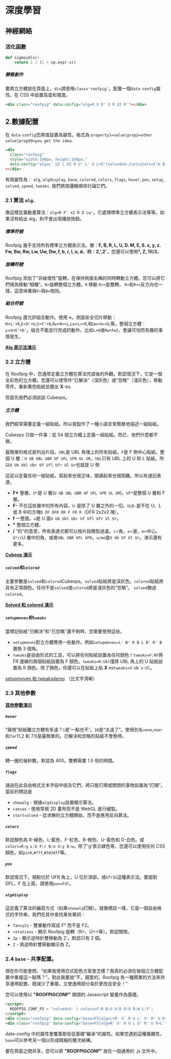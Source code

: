 # 深度學習

## 神經網絡

### 活化函數

```py
def sigmoid(x):
    return 1 / (1 + np.exp(-x))
```

##### 靜態創作

要將立方體放在頁面上，`div`請使用`class='roofpig'`。配置一個`data-config`屬性。在 CSS 中設置高度和寬度。

```html
<div class="roofpig" data-config="alg=R U R' U R U2 R'"></div>
```

## 2.數據配置

在 `data-config`您將值設置為屬性。格式為 `property1=value|prop2=other value|prop99=you get the idea`.

```html
<div
  class="roofpig"
  style="width:140px; height:160px;"
  data-config="alg=L' U2 L U2 R U' L' U L+R'|solved=U-/ce|colors=F:b B:g U:r D:o R:w L:y"
></div>
```

有效屬性為： `alg`, `algdisplay`, `base`, `colored`, `colors`, `flags`, `hover`, `pov`, `setup`, `solved`, `speed`, `tweaks`. 我們將按邏輯順序討論它們。

### 2.1 算法 `alg`.

像這樣定義動畫算法：`alg=R F' x2 R D Lw'`。它處理標準立方體表示法等等。如果沒有給出 alg，則不會出現播放按鈕。

##### 標準符號

Roofpig 幾乎支持所有標準立方體表示法。層：**F, B, R, L, U, D. M, E, S. x, y, z. Fw, Bw, Rw, Lw, Uw, Dw, f, b, r, l, u, d**。轉：**2,',2'**。您還可以使用**², Z, 1**和**3**。

##### 旋轉符號

Roofpig 添加了“非破壞性”旋轉，在保持側面名稱的同時轉動立方體。您可以將它們視為移動“相機”。`R>`旋轉整個立方體。`R` 移動 `R>>`是雙轉， `R<`和`R<<`反方向也一樣。這意味著與`F>`與`B<`相同。

##### 組合符號

Roofpig 還允許組合動作。使用 **+**。側面安全切片移動：`M`=`L'+R`,`E`=`D'+U`,`S`=`F'+B`,`Rw`=`R>+L`,`Lw`=`L>+R`,和`Uw`=`U>+D`,等。整個立方體：`y`=`U+E'+D'`。組合不能並行完成的動作，比如`L+U`或`Rw+Fw2`，會讓可怕而有趣的事情發生。

[**Alg 表示法演示**](http://jsfiddle.net/Lar5/MfpVf/)

### 2.2 立方體

在 Roofpig 中，您通常定義立方體在算法完成後的外觀。默認情況下，它是一個全彩色的立方體。您還可以使零件“已解決”（深灰色）或“忽略”（淺灰色），移動零件，重新著色貼紙並撒出 **X**-es.

但首先我們必須談談 Cubexps。

##### 立方體

我們經常需要定義一組貼紙。所以我製作了一種小語言來簡單地描述一組貼紙。

Cubexps 只做一件事：從 54 個立方體上定義一組貼紙。而已，他們什麼都不做。

最簡單的格式是列出片段。`UBL`是 UBL 角塊上的所有貼紙。`F`是 F 側中心貼紙。整個 U 層：`U UB UBL UBR UF UFL UFR UL UR`，`UbL`只有 UBL 上的 U 和 L 貼紙。所以`U Ub Ubl Ubr Uf Ufl Ufr Ul Ur`也就是 U 側

這足以定義任何一組貼紙。寫起來也很乏味，閱讀起來也很困難。所以有速記表達。

- **F\*** 整層。`U*`是 U 層(`U UB UBL UBR UF UFL UFR UL UR`)，`UF*`是整個 U 層和 F 層。
- **F-** 不在這些層中的所有內容。`U-`是除了 U 層之外的一切。`ULB-`是不在 U、L 或 B 中的方塊`D DF DFR DR F FR R`（DFR 2x2x2 塊）。
- **f** 一整面。`u`是 U 面`U Ub Ubl Ubr Uf Ufl Ufr Ul Ur`。
- **\*** 整個立方體。
- **/** “的”的意思，所有表達式都可以按片段類型過濾。`c`=角，`e`=邊，`m`=中心。`U*/c`U 層中的角，或者`UBL UBR UFL UFR`。`u/me`是`U Ub Uf Ul Ur`。演示還有更多。

[**Cubexp 演示**](http://jsfiddle.net/Lar5/2xAVX/)

##### `solved`和`colored`

主要參數是`solved`和`colored`Cubexps。`solved`貼紙將是深灰色。`colored`貼紙將具有正常顏色。任何不是`solved`或`colored`將是淺灰色的“忽略”。 `solved`勝過`colored`。

[**Solved 和 colored 演示**](http://jsfiddle.net/Lar5/tE83s/)

##### `setupmoves`和`tweaks`

當標記貼紙“已解決”和“已忽略”還不夠時，您需要使用這些。

- `setupmoves`對立方體應用一些動作。例如`setupmoves=L' B' R B L B' R' B`置換 3 個角。
- `tweaks`是自由形式的工具，可以將任何貼紙設置為任何顏色！`tweaks=F:RF`將 FR 邊緣的兩個貼紙設置為 F 顏色。`tweaks=R:Ubl`僅將 UBL 角上的 U 貼紙設置為 R 顏色。除了顏色，你還可以在貼紙上貼 **X** es`tweaks=X:Ub x:Ul`。

[setupmoves 和 tweaksdemo](http://jsfiddle.net/Lar5/JFgQg/) （比文字清晰）

### 2.3 其他參數

[**其他參數演示**](http://jsfiddle.net/Lar5/9vq68/)

##### `hover`

“窺視”貼紙離立方體有多遠？`1`是'一點也不'。`10`是“太遠了”。使用別名`none`,`near`和`far`(1,2 和 7.1)是最簡單的。已解決和忽略的貼紙不會懸停。

##### `speed`

轉一圈的毫秒數。默認為 400。雙轉需要 1.5 倍的時間。

##### `flags`

通過在此自由格式文本字段中提及它們，將只能打開或關閉的事物設置為“打開”。當前的標誌是

- `showalg` - 根據`algdisplay`設置顯示算法。
- `canvas` - 使用常規 2D 畫布而不是 WebGL 進行繪製。
- `startsolved` - 從求解的立方體開始，而不是應用反向算法。

##### `colors`

默認顏色為 R-綠色、L-藍色、F-紅色、B-橙色、U-黃色和 D-白色。或`colors=R:g L:b F:r B:o U:y D:w`。除了'g'表示綠色等，您還可以使用任何 CSS 顏色，如`pink`,`#77f`,`#3d3dff`等。

##### `pov`

默認情況下，視點位於 UFR 角上，U 位於頂部。或`Ufr`以這種表示法。要面對 DFL，F 在上面，請使用`pov=Fdl`。

##### `algdisplay`

這定義了算法的編寫方式（如果`showalg`打開）。就像標誌一樣，它是一個自由格式的字符串，我們在其中查找某些單詞：

- `fancy2s` - 雙重動作寫成 F² 而不是 F2。
- `rotations` - 顯示 Roofpig 旋轉（R>、U<<等）。默認關閉。
- `2p` - 顯示逆時針雙移動為 2'。默認只有 2 個。
- `Z` - 將逆時針雙移動顯示為 Z。

### 2.4 `base` - 共享配置。

現在你可能會問，“如果我使用日式配色方案會怎樣？我真的必須在每個立方體配置中重複這一點嗎？”。對此我要說“不，親愛的，Roofpig 有一種簡單的方法來共享通用配置，既減少了重複，又使通用部分易於更改且安全！”

您可以使用以 **"ROOFPIG*CONF*"** 開頭的 Javascript 變量作為基礎。

```html
<script>
  ROOFPIG_CONF_F5 = "solved=U- | colors=F:B B:G U:R D:O R:W L:Y";
</script>
<div class="roofpig" data-config="base=F5|alg=L+R' U' R U L' U' R' U R"></div>
<div class="roofpig" data-config="base=F5|alg=R' U' R U L U' R' U R+L'"></div>
```

data-config 中的屬性會覆蓋那些從基礎“繼承”的屬性。如果您遇到這種複雜性，`base`可以參考另一個以形成精細的層次結構。

要在頁面之間共享，您可以將 **"ROOFPIG*CONF*"** 放在一個通用的 .js 文件中。
